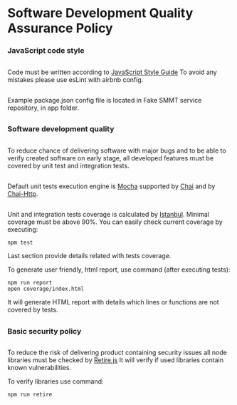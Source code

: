 # Software Development Quality Assurance Policy

### JavaScript code style
##
Code must be written according to [JavaScript Style Guide](https://github.com/airbnb/javascript)
To avoid any mistakes please use esLint with airbnb config.
##
Example package.json config file is located in Fake SMMT service repository, in app folder.

##
### Software development quality
##
To reduce chance of delivering software with major bugs and to be able to verify created software on early stage, all developed features must be covered by unit test and integration tests.
##
Default unit tests execution engine is [Mocha](https://mochajs.org/) supported by [Chai](http://chaijs.com/) and by [Chai-Http](https://github.com/chaijs/chai-http).
##
Unit and integration tests coverage is calculated by [Istanbul](https://istanbul.js.org/).
Minimal coverage must be above 90%. You can easily check current coverage by executing:
```
npm test
```
Last section provide details related with tests coverage.

To generate user friendly, html report, use command (after executing tests):
```
npm run report
open coverage/index.html
```
It will generate HTML report with details which lines or functions are not covered by tests.

##
### Basic security policy
##

To reduce the risk of delivering product containing security issues all node libraries must be checked by [Retire.js](https://retirejs.github.io/retire.js/)
It will verify if used libraries contain known vulnerabilities.

To verify libraries use command:
```
npm run retire
```